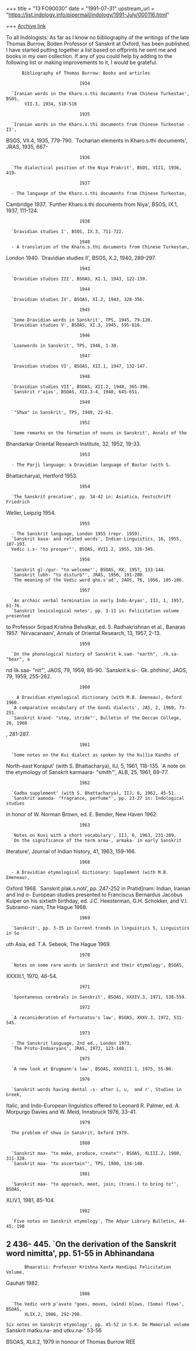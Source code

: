 +++
title = "13 FO90030"
date = "1991-07-31"
upstream_url = "https://list.indology.info/pipermail/indology/1991-July/000116.html"

+++
[Archive link](https://list.indology.info/pipermail/indology/1991-July/000116.html)


To all Indologists:
As far as I know no bibliography of the writings of the late Thomas Burrow,
Boden
Professor of Sanskrit at Oxford, has been published. I have started putting
together a list
based on offprints he sent me and books in my own collection. If any of you
could help
by adding to the following list or making improvements to it, I would be
grateful.

          Bibliography of Thomas Burrow: Books and articles

                                1934

      `Iranian words in the Kharo.s.thi documents from Chinese Turkestan', BSOS,
           VII.3, 1934, 510-516

                                1935

      `Iranian words in the Kharo.s.thi documents from Chinese Turkestan - II',
BSOS,
           VII.4, 1935, 779-790.
      `Tocharian elements in Kharo.s.thi documents', JRAS, 1935, 667-

                                1936

      `The dialectical position of the Niya Prakrit', BSOS, VIII, 1936, 419-

                                1937

      - The language of the Kharo.s.thi documents from Chinese Turkestan,
Cambridge
           1937.
      `Further Kharo.s.thi documents from Niya', BSOS, IX.1, 1937, 111-124.

                                1938

      `Dravidian studies I', BSOS, IX.3, 711-722.

                                1940
      - A translation of the Kharo.s.thi documents from Chinese Turkestan,
London
           1940.
      `Dravidian studies II', BSOS, X.2, 1940, 289-297.

                                1943

      `Dravidian studies III', BSOAS, XI.1, 1943, 122-139.

                                1944

      `Dravidian studies IV', BSOAS, XI.2, 1943, 328-356.

                                1945

      `Some Dravidian words in Sanskrit', TPS, 1945, 79-120.
      `Dravidian studies V', BSOAS, XI.3, 1945, 595-616.

                                1946

      `Loanwords in Sanskrit', TPS, 1946, 1-30.

                                1947

      `Dravidian studies VI', BSOAS, XII.1, 1947, 132-147.

                                1948

      `Dravidian studies VII', BSOAS, XII.2, 1948, 365-396.
      `Sanskrit r'ajas', BSOAS, XII.3-4, 1948, 645-651.

                                1949

      `"Shwa" in Sanskrit', TPS, 1949, 22-61.

                                1952

      `Some remarks on the formation of nouns in Sanskrit', Annals of the
Bhandarkar
           Oriental Research Institute, 32, 1952, 19-33.

                                1953

      - The Parji language: a Dravidian language of Bastar (with S.
Bhattacharya),
           Hertford 1953.

                                1954

      `The Sanskrit precative', pp. 34-42 in: Asiatica, Festschrift Friedrich
Weller, Leipzig
           1954.

                                1955

      - The Sanskrit language, London 1955 (repr. 1959).
      `Sanskrit kava- and related words', Indian Linguistics, 16, 1955, 187-193.
      Vedic i.s- "to prosper"', BSOAS, XVII.2, 1955, 326-345.

                                1956

      `Sanskrit g]-/gur- "to welcome"', BSOAS, XX, 1957, 133-144.
      `Sanskrit lubh- "to disturb"', JRAS, 1956, 191-200.
      `The meaning of the Vedic word gho.s'ad', JAOS, 76, 1956, 185-186.

                                1957

      `An archaic verbal termination in early Indo-Aryan', IIJ, 1, 1957, 61-76.
      `Sanskrit lexicological notes', pp. 3-11 in: Felicitation volume presented
 to
Professor
           Sripad Krishna Belvalkar, ed. S. Radhakrishnan et al., Banaras 1957.
      `Nirvacanaani', Annals of Oriental Research, 13, 1957, 2-13.

                                1959

      `On the phonological history of Sanskrit k.sam- "earth", .rk.sa- "bear", a
nd
lik.saa-
           "nit"', JAOS, 79, 1959, 85-90.
      `Sanskrit k.si-: Gk. phthino', JAOS, 79, 1959, 255-262.

                                1960

      - A Dravidian etymological dictionary (with M.B. Emeneau), Oxford 1960.
      `A comparative vocabulary of the Gondi dialects', JAS, 2, 1960, 73-251.
      `Sanskrit krand- "step, stride"', Bulletin of the Deccan College, 20, 1960
,
281-287.

                                1961

      `Some notes on the Kui dialect as spoken by the Ku]]ia Kandhs of
North-east
           Koraput' (with S. Bhattacharya), IIJ, 5, 1961, 118-135.
      `A note on the etymology of Sanskrit karmaara- "smith"', ALB, 25, 1961,
69-77.

                                1962

      `Gadba supplement' (with S. Bhattacharya), IIJ, 6, 1962, 45-51.
      `Sanskrit aamoda- "fragrance, perfume"', pp. 23-27 in: Indological studies
in honor
           of W. Norman Brown, ed. E. Bender, New Haven 1962.

                                1963

      `Notes on Kuvi with a short vocabulary', IIJ, 6, 1963, 231-289.
      `On the significance of the term arma-, armaka- in early Sanskrit
literature',
           Journal of Indian history, 41, 1963, 159-166.

                                1968

      - A Dravidian etymological dictionary: Supplement (with M.B. Emeneau),
Oxford
           1968.
      `Sanskrit plak.s.noti', pp. 247-252 in Pratid]nam: Indian, Iranian and Ind
o-
           European studies presented to Franciscus Bernardus Jacobus Kuiper on
his
           sixtieth birthday, ed. J.C. Heesterman, G.H. Schokker, and V.I.
Subramo-
           niam, The Hague 1968.

                                1969

      `Sanskrit', pp. 3-35 in Current trends in linguistics 5, Linguistics in So
uth
Asia, ed.
           T.A. Sebeok, The Hague 1969.

                                1970

      `Notes on some rare words in Sanskrit and their etymology', BSOAS,
XXXIII.1,
           1970, 46-54.

                                1971

      `Spontaneous cerebrals in Sanskrit', BSOAS, XXXIV.3, 1971, 538-559.

                                1972

      `A reconsideration of Fortunatov's law', BSOAS, XXXV.3, 1972, 531-545.

                                1973

      - The Sanskrit language, 2nd ed., London 1973.
      `The Proto-Indoaryans', JRAS, 1973, 123-140.

                                1975

      `A new look at Brugmann's law', BSOAS, XXXVIII.1, 1975, 55-80.

                                1976

      `Sanskrit words having dental -s- after i, u,  and r', Studies in Greek,
Italic, and
           Indo-European linguistics offered to Leonard R. Palmer, ed. A.
Morpurgo
           Davies and W. Meid, Innsbruck 1976, 33-41.

                                1979

      The problem of shwa in Sanskrit, Oxford 1979.

                                1980

      `Sanskrit maa- "to make, produce, create"', BSOAS, XLIII.2, 1980, 311-328.
      `Sanskrit maa- "to ascertain"', TPS, 1980, 134-140.

                                1981

      `Sanskrit maa- "to approach, meet, join; (trans.) to bring to"', BSOAS,
XLIV.1,
           1981, 85-104.

                                1982

      `Five notes on Sanskrit etymology', The Adyar Library Bulletin, 44-45, 198
2
436-
           445.
      `On the derivation of the Sanskrit word nimitta', pp. 51-55 in Abhinandana
-
           Bhaaratii: Professor Krishna Kanta Handiqui Felicitation Volume,
Gauhati
           1982.

                                1986

      `The Vedic verb p'avate "goes, moves, (wind) blows, (Soma) flows', BSOAS,
           XLIX.2, 1986, 292-298.

`Six notes on Sanskrit etymology', pp. 45-52 in S.K. De Memorial volume
`Sanskrit matku.na- and utku.na-' 53-56

BSOAS, XLII.2, 1979 in honour of Thomas Burrow
REE





